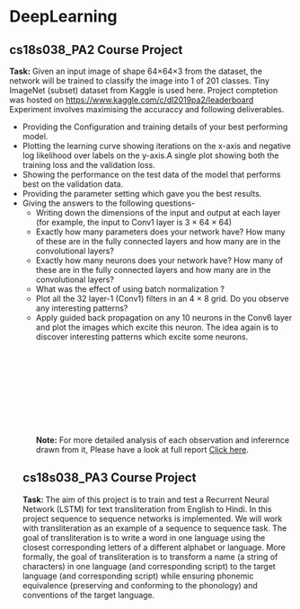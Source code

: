 # DeepLearning
## cs18s038_PA2 Course Project ##
<b> Task:</b> 
Given an input image of shape 64×64×3 from the dataset, the network will be trained
to classify the image into 1 of 201 classes. Tiny ImageNet (subset) dataset from Kaggle is used here.
Project comptetion was hosted on https://www.kaggle.com/c/dl2019pa2/leaderboard
Experiment involves maximising the accuraccy and following deliverables.
* Providing the Configuration and training details of your best performing model.
* Plotting the learning curve showing iterations on the x-axis and negative log likelihood
over labels on the y-axis.A single plot showing both the training loss and the
validation loss.
* Showing the performance on the test data of the model that performs best on the validation
data.
* Providing the parameter setting which gave you the best results.
* Giving the answers to the following questions-
    * Writing down the dimensions of the input and output at each layer (for example, the
input to Conv1 layer is 3 × 64 × 64)
    * Exactly how many parameters does your network have? How many of these are in the
fully connected layers and how many are in the convolutional layers?
    * Exactly how many neurons does your network have? How many of these are in the
fully connected layers and how many are in the convolutional layers?
    * What was the effect of using batch normalization ?
    *  Plot all the 32 layer-1 (Conv1) filters in an 4 × 8 grid. Do you observe any interesting
patterns?
    * Apply guided back propagation on any 10 neurons in the Conv6 layer and plot the
images which excite this neuron. The idea again is to discover interesting patterns
which excite some neurons.
      <object data="https://github.com/rajanskumarsoni/DeepLearning/blob/master/CS18S038_PA2/report.pdf" width="700px" height="700px">
    <embed src="https://github.com/rajanskumarsoni/DeepLearning/blob/master/CS18S038_PA2/report.pdf">
   <p><b>Note:</b> For more detailed analysis of each observation and inferernce drawn from it, Please have a look at full report  <a href="https://github.com/rajanskumarsoni/DeepLearning/blob/master/CS18S038_PA2/report.pdf">Click here</a>.</p>
    </embed>
   </object>
   
   
   
   
## cs18s038_PA3 Course Project ##
<b> Task: </b> The aim of this project is to train and test a Recurrent Neural Network (LSTM) for text
transliteration from English to Hindi.
In this project sequence to sequence networks is implemented. We will work with
transliteration as an example of a sequence to sequence task.
The goal of transliteration is to write a word in one language using the closest corresponding
letters of a different alphabet or language. More formally, the goal of transliteration is to transform
a name (a string of characters) in one language (and corresponding script) to the target language
(and corresponding script) while ensuring phonemic equivalence (preserving and conforming to the
phonology) and conventions of the target language.
